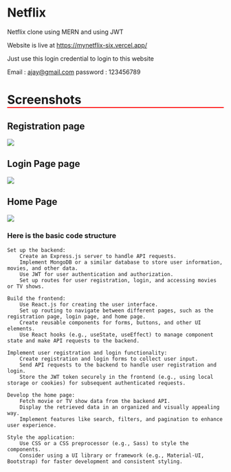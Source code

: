 # Netflix
Netflix clone using MERN and using JWT

Website is live at https://mynetflix-six.vercel.app/

Just use this login credential to login to this website 

Email : ajay@gmail.com
password : 123456789

<h1 style="border-bottom:2px solid red">Screenshots</h1>

<h2>Registration page</h2>
<img src="https://i.postimg.cc/7LfxQs9D/Screenshot-639.png"/>

<h2>Login Page page</h2>
<img src="https://i.postimg.cc/P5v331D9/Screenshot-638.png" />

<h2>Home Page</h2>
<img src="https://i.postimg.cc/qMWVvJxf/Screenshot-637.png"/>


<h3>Here is the basic code structure</h3>

    Set up the backend:
        Create an Express.js server to handle API requests.
        Implement MongoDB or a similar database to store user information, movies, and other data.
        Use JWT for user authentication and authorization.
        Set up routes for user registration, login, and accessing movies or TV shows.

    Build the frontend:
        Use React.js for creating the user interface.
        Set up routing to navigate between different pages, such as the registration page, login page, and home page.
        Create reusable components for forms, buttons, and other UI elements.
        Use React hooks (e.g., useState, useEffect) to manage component state and make API requests to the backend.

    Implement user registration and login functionality:
        Create registration and login forms to collect user input.
        Send API requests to the backend to handle user registration and login.
        Store the JWT token securely in the frontend (e.g., using local storage or cookies) for subsequent authenticated requests.

    Develop the home page:
        Fetch movie or TV show data from the backend API.
        Display the retrieved data in an organized and visually appealing way.
        Implement features like search, filters, and pagination to enhance user experience.

    Style the application:
        Use CSS or a CSS preprocessor (e.g., Sass) to style the components.
        Consider using a UI library or framework (e.g., Material-UI, Bootstrap) for faster development and consistent styling.
